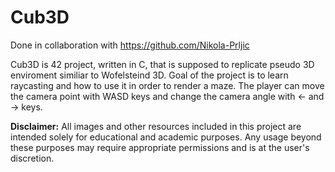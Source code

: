 # Cub3D

Done in collaboration with https://github.com/Nikola-Prljic

Cub3D is 42 project, written in C, that is supposed to replicate pseudo 3D enviroment similiar to Wofelsteind 3D. 
Goal of the project is to learn raycasting and how to use it in order to render a maze.
The player can move the camera point with WASD keys and change the camera angle with <- and -> keys. 

**Disclaimer:** All images and other resources included in this project are intended solely for educational and academic purposes. Any usage beyond these purposes may require appropriate permissions and is at the user's discretion.
